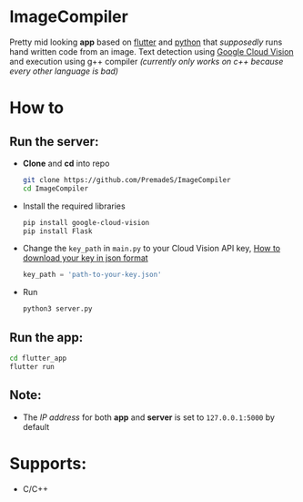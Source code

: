 # ImageCompiler

Pretty mid looking **app** based on [flutter](https://flutter.dev/) and [python](https://www.python.org/) that *supposedly* runs hand written code from an image. Text detection using [Google Cloud Vision](https://cloud.google.com/vision/docs) and execution using g++ compiler *(currently only works on c++ because every other language is bad)*

# How to

## Run the server:

* **Clone** and **cd** into repo 

  ```bash
  git clone https://github.com/PremadeS/ImageCompiler
  cd ImageCompiler
  
  ```

* Install the required libraries

  ```bash
  pip install google-cloud-vision
  pip install Flask
  ```

* Change the `key_path` in `main.py` to your Cloud Vision API key, [How to download your key in json format](https://www.youtube.com/watch?v=hkKKfEqZvn4)

  ```python
  key_path = 'path-to-your-key.json' 
  ```

* Run 

  ```bash
  python3 server.py
  ```

## Run the app:

```bash
cd flutter_app
flutter run
```

## Note:

* The *IP address* for both **app** and **server** is set to `127.0.0.1:5000` by default

# Supports:

* C/C++